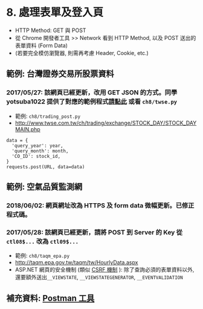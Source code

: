 # 8. 處理表單及登入頁

* HTTP Method: GET 與 POST
* 從 Chrome 開發者工具 >> Network  看到 HTTP Method, 以及 POST 送出的表單資料 (Form Data)
* (若要完全模仿瀏覽器, 則需再考慮 Header, Cookie, etc.)

## 範例: 台灣證券交易所股票資料

### 2017/05/27: 該網頁已經更新，改用 GET JSON 的方式。同學 yotsuba1022 提供了對應的範例程式[請點此](https://github.com/yotsuba1022/web-crawler-practice/blob/master/ch4/tw_stock_exchange.py) 或看 `ch8/twse.py`

* 範例: `ch8/trading_post.py`
* http://www.twse.com.tw/ch/trading/exchange/STOCK_DAY/STOCK_DAYMAIN.php

```
data = {
  'query_year': year,
  'query_month': month,
  'CO_ID': stock_id,
}
requests.post(URL, data=data)
```

## 範例: 空氣品質監測網

### 2018/06/02: 網頁網址改為 HTTPS 及 form data 微幅更新。已修正程式碼。
### 2017/05/28: 該網頁已經更新，請將 POST 到 Server 的 Key 從 `ctl08$...` 改為 `ctl09$...`

* 範例: `ch8/taqm_epa.py`
* http://taqm.epa.gov.tw/taqm/tw/HourlyData.aspx
* ASP.NET 網頁的安全機制 (類似 [CSRF 機制](https://zh.wikipedia.org/wiki/%E8%B7%A8%E7%AB%99%E8%AF%B7%E6%B1%82%E4%BC%AA%E9%80%A0) ): 除了查詢必須的表單資料以外, 還要額外送出`__VIEWSTATE`, `__VIEWSTATEGENERATOR`, `__EVENTVALIDATION `

## 補充資料: [Postman 工具](https://www.getpostman.com/docs/introduction)
